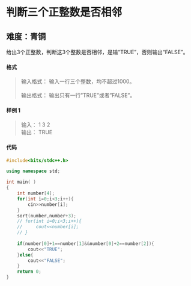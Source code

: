 # 判断三个正整数是否相邻
## 难度：青铜

给出3个正整数，判断这3个整数是否相邻，是输“TRUE”，否则输出“FALSE”。
#### 格式
>输入格式：
输入一行三个整数，均不超过1000。<br>
<br>输出格式：
输出只有一行”TRUE”或者”FALSE”。

#### 样例 1
>输入：
1 3 2
<br>输出：
TRUE


#### 代码
```C++
#include<bits/stdc++.h> 

using namespace std;

int main( )
{
    int number[4];
    for(int i=0;i<3;i++){
        cin>>number[i];
    }
    sort(number,number+3);
    // for(int i=0;i<3;i++){
    //     cout<<number[i];
    // }
   
    if(number[0]+1==number[1]&&number[0]+2==number[2]){
        cout<<"TRUE";
    }else{
        cout<<"FALSE";
    }
    return 0;
}
```